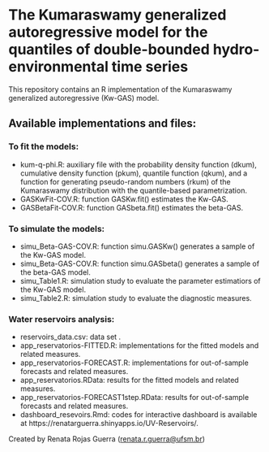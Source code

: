 <div>
  <h1> The Kumaraswamy generalized autoregressive model for the quantiles of double-bounded hydro-environmental time series </h1> 
</div>

This repository contains an R implementation of the Kumaraswamy generalized autoregressive (Kw-GAS) model. 

<h2> Available implementations and files: </h2>

<h3> To fit the models: </h3>

<ul>
  <li> kum-q-phi.R: auxiliary file with the probability density function (dkum), 
  cumulative density function (pkum), 
  quantile function (qkum), 
  and a function for generating pseudo-random numbers (rkum) of the Kumaraswamy distribution with the quantile-based parametrization.</li>
  <li>GASKwFit-COV.R: function GASKw.fit() estimates the Kw-GAS.</li>
  <li>GASBetaFit-COV.R: function GASbeta.fit() estimates the beta-GAS.</li>  
</ul>  

<h3> To simulate the models: </h3>

<ul>
  <li>simu_Beta-GAS-COV.R: function simu.GASKw() generates a sample of the Kw-GAS model.</li>
  <li>simu_Beta-GAS-COV.R: function simu.GASbeta() generates a sample of the beta-GAS model.</li>  
  <li> simu_Table1.R: simulation study to evaluate the parameter estimatiors of the Kw-GAS model.</li>
  <li> simu_Table2.R: simulation study to evaluate the diagnostic measures.</li>
</ul> 

<h3> Water reservoirs analysis: </h3>

<ul>
  <li> reservoirs_data.csv: data set .</li>
  <li> app_reservatorios-FITTED.R: implementations for the fitted models and related measures.</li>  
  <li> app_reservatorios-FORECAST.R: implementations for out-of-sample forecasts and related measures.</li>  
  <li> app_reservatorios.RData: results for the fitted models and related measures.</li>  
  <li> app_reservatorios-FORECAST1step.RData: results for out-of-sample forecasts and related measures.</li>  
  <li> dashboard_resevoirs.Rmd: codes for interactive dashboard is available at https://renatarguerra.shinyapps.io/UV-Reservoirs/.</li>
</ul> 


Created by Renata Rojas Guerra (renata.r.guerra@ufsm.br)
